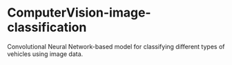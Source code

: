 # ComputerVision-image-classification
Convolutional Neural Network-based model for classifying different types of vehicles using image data.
